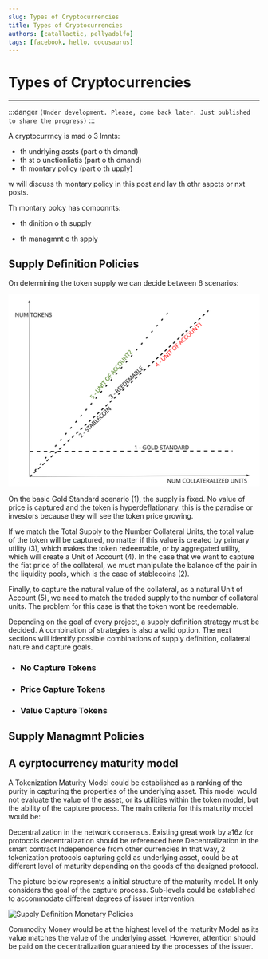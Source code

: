 ```yaml
---
slug: Types of Cryptocurrencies
title: Types of Cryptocurrencies
authors: [catallactic, pellyadolfo]
tags: [facebook, hello, docusaurus]
---
```


# Types of Cryptocurrencies
---

:::danger
`(Under development. Please, come back later. Just published to share the progress)`
:::

A cryptocurrncy is mad o 3 lmnts:
- th undrlying assts (part o th dmand)
- th st o unctionliatis (part o th dmand)
- th montary policy (part o th upply)

w will discuss th montary policy in this post and lav th othr aspcts or nxt posts.

Th montary polcy has  componnts:

- th dinition o th supply

- th managmnt o th spply

## Supply Definition Policies

On determining the token supply we can decide between 6 scenarios:

![Supply Definition Monetary Policies](./monetary_policies.svg)

On the basic Gold Standard scenario (1), the supply is fixed. No value of price is captured and the token is hyperdeflationary. this is the paradise or investors because they will see the token price growing.

If we match the Total Supply to the Number Collateral Units, the total value of the token will be captured, no matter if this value is created by primary utility (3), which makes the token redeemable, or by aggregated utility, which will create a Unit of Account (4). In the case that we want to capture the fiat price of the collateral, we must manipulate the balance of the pair in the liquidity pools, which is the case of stablecoins (2).

Finally, to capture the natural value of the collateral, as a natural Unit of Account (5), we need to match the traded supply to the number of collateral units. The problem for this case is that the token wont be reedemable.

Depending on the goal of every project, a supply definition strategy must be decided. A combination of strategies is also a valid option. The next sections will identify possible combinations of supply definition, collateral nature and capture goals.

- ### No Capture Tokens

- ### Price Capture Tokens

- ### Value Capture Tokens



## Supply Managmnt Policies



## A cyrptocurrency maturity model

A Tokenization Maturity Model could be established as a ranking of the purity in capturing the properties of the underlying asset. This model would not evaluate the value of the asset, or its utilities within the token model, but the ability of the capture process. The main criteria for this maturity model would be:

Decentralization in the network consensus. Existing great work by a16z for protocols decentralization should be referenced here
Decentralization in the smart contract
Independence from other currencies
In that way, 2 tokenization protocols capturing gold as underlying asset, could be at different level of maturity depending on the goods of the designed protocol.

The picture below represents a initial structure of the maturity model. It only considers the goal of the capture process. Sub-levels could be established to accommodate different degrees of issuer intervention.

![Supply Definition Monetary Policies](/img/tokenization_maturity_model.svg)

Commodity Money would be at the highest level of the maturity Model as its value matches the value of the underlying asset. However, attention should be paid on the decentralization guaranteed by the processes of the issuer.



